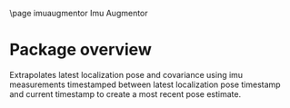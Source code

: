 \page imuaugmentor Imu Augmentor

# Package overview
Extrapolates latest localization pose and covariance using imu measurements timestamped between latest localization pose timestamp and current timestamp to create a most recent pose estimate.
